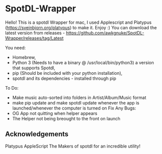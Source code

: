 # SpotDL-Wrapper

Hello! 
This is a spotdl Wrapper for mac, I used Applescript and Platypus (https://sveinbjorn.org/platypus) to make it. Enjoy :)
You can download the latest version from releases - https://github.com/awkgnuke/SpotDL-Wrapper/releases/tag/Latest

You need:


- Homebrew,
- Python 3 (Needs to have a binary @ /usr/local/bin/python3) a version that supports Spotdl,
- pip (Should be included with your python installation),
- spotdl and its dependencies - installed through pip

To Do:
  - Make music auto-sorted into folders in Artist/Album/Music format
  - make pip update and make spotdl update whenever the app is launched/whenever the computer is turned on
Fix Any Bugs:
  - OG App not quitting when helper appears
  - The Helper not being breought to the front on launch

## Acknowledgements
Platypus
AppleScript
The Makers of spotdl for an incredible utility!
